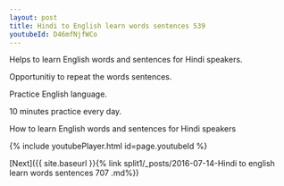 ```yaml
---
layout: post
title: Hindi to English learn words sentences 539 
youtubeId: D46mfNjfWCo
---
```

 
 
Helps to learn English words and sentences for Hindi speakers.

Opportunitiy to repeat the words sentences. 

Practice English language. 
 
10 minutes practice every day. 
 
How to learn English words and sentences for Hindi speakers 
 
{% include youtubePlayer.html id=page.youtubeId %}
 
 
[Next]({{ site.baseurl }}{% link  split1/_posts/2016-07-14-Hindi to english learn words sentences 707 .md%})
 
